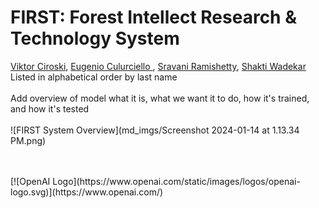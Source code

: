 # FIRST: Forest Intellect Research & Technology System

[Viktor Ciroski](https://viktor1223.github.io/ViktorCiroski.github.io/),
[Eugenio Culurciello ](https://www.linkedin.com/in/eugenioculurciello/),
[Sravani Ramishetty](https://www.linkedin.com/in/sravaniramishetty/),
[Shakti Wadekar](https://www.linkedin.com/in/shakti-nagnath-wadekar/)
<br>Listed in alphabetical order by last name
<br>
<br>
Add overview of model what it is, what we want it to do, how it's trained, and how it's tested 
<br>
<br>
![FIRST System Overview](md_imgs/Screenshot 2024-01-14 at 1.13.34 PM.png)

<br>
<br>
[![OpenAI Logo](https://www.openai.com/static/images/logos/openai-logo.svg)](https://www.openai.com/)
